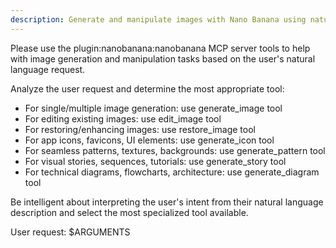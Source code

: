 ```yaml
---
description: Generate and manipulate images with Nano Banana using natural language prompts.
---
```


Please use the plugin:nanobanana:nanobanana MCP server tools to help with image generation and manipulation tasks based on the user's natural language request.

Analyze the user request and determine the most appropriate tool:

- For single/multiple image generation: use generate_image tool
- For editing existing images: use edit_image tool
- For restoring/enhancing images: use restore_image tool
- For app icons, favicons, UI elements: use generate_icon tool
- For seamless patterns, textures, backgrounds: use generate_pattern tool
- For visual stories, sequences, tutorials: use generate_story tool
- For technical diagrams, flowcharts, architecture: use generate_diagram tool

Be intelligent about interpreting the user's intent from their natural language description and select the most specialized tool available.

User request: $ARGUMENTS

